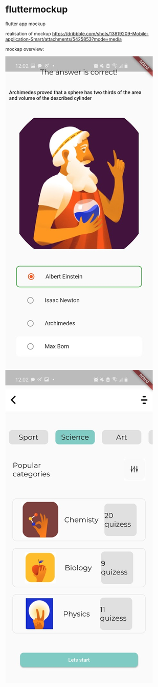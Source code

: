 # fluttermockup
flutter app mockup
 
realisation of mockup https://dribbble.com/shots/13819209-Mobile-application-Smart/attachments/5425853?mode=media

mockap overview:

![alt text](https://github.com/thePolly/fluttermockup/blob/main/p1.jpg)
![alt text](https://github.com/thePolly/fluttermockup/blob/main/p2.jpg)
